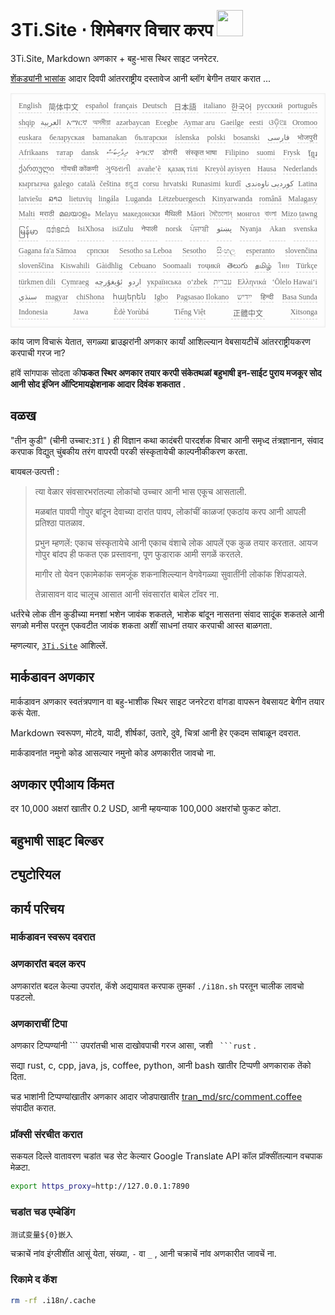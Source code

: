<h1 style="justify-content:space-between">3Ti.Site ⋅ शिमेबगर विचार करप <img src="//i-01.eu.org/3Ti/logo.svg" style="user-select:none;margin-top:-1px;width:42px"></h1>

3Ti.Site, Markdown अणकार + बहु-भास स्थिर साइट जनरेटर.

[शेंकड्यांनी भासांक](https://github.com/i18n-site/node/blob/main/lang/src/index.js) आदार दिवपी आंतरराष्ट्रीय दस्तावेज आनी ब्लॉग बेगीन तयार करात ...

<pre class="langli" style="display:flex;flex-wrap:wrap;background:transparent;border:1px solid #eee;font-size:12px;box-shadow:0 0 3px inset #eee;padding:12px 5px 4px 12px;justify-content:space-between;"><style>pre.langli i{font-weight:300;font-family:s;margin-right:7px;margin-bottom:8px;font-style:normal;color:#666;border-bottom:1px dashed #ccc;}</style><i>English</i><i> 简体中文 </i><i>español</i><i>français</i><i>Deutsch</i><i> 日本語 </i><i>italiano</i><i>한국어</i><i>русский</i><i>português</i><i>shqip</i><i>‫العربية‬</i><i>አማርኛ</i><i>অসমীয়া</i><i>azərbaycan</i><i>Eʋegbe</i><i>Aymar aru</i><i>Gaeilge</i><i>eesti</i><i>ଓଡ଼ିଆ</i><i>Oromoo</i><i>euskara</i><i>беларуская</i><i>bamanakan</i><i>български</i><i>íslenska</i><i>polski</i><i>bosanski</i><i>‫فارسی‬</i><i>भोजपुरी</i><i>Afrikaans</i><i>татар</i><i>dansk</i><i>‫ދިވެހިބަސް‬</i><i>ትግርኛ</i><i>डोगरी</i><i>संस्कृत भाषा</i><i>Filipino</i><i>suomi</i><i>Frysk</i><i>ខ្មែរ</i><i>ქართული</i><i>गोंयची कोंकणी</i><i>ગુજરાતી</i><i>avañe’ẽ</i><i>қазақ тілі</i><i>Kreyòl ayisyen</i><i>Hausa</i><i>Nederlands</i><i>кыргызча</i><i>galego</i><i>català</i><i>čeština</i><i>ಕನ್ನಡ</i><i>corsu</i><i>hrvatski</i><i>Runasimi</i><i>kurdî</i><i>‫کوردیی ناوەندی‬</i><i>Latina</i><i>latviešu</i><i>ລາວ</i><i>lietuvių</i><i>lingála</i><i>Luganda</i><i>Lëtzebuergesch</i><i>Kinyarwanda</i><i>română</i><i>Malagasy</i><i>Malti</i><i>मराठी</i><i>മലയാളം</i><i>Melayu</i><i>македонски</i><i>मैथिली</i><i>Māori</i><i>মৈতৈলোন্</i><i>монгол</i><i>বাংলা</i><i>Mizo ṭawng</i><i>မြန်မာ</i><i>𞄀𞄄𞄰𞄩𞄍𞄜𞄰</i><i>IsiXhosa</i><i>isiZulu</i><i>नेपाली</i><i>norsk</i><i>ਪੰਜਾਬੀ</i><i>‫پښتو‬</i><i>Nyanja</i><i>Akan</i><i>svenska</i><i>Gagana fa'a Sāmoa</i><i>српски</i><i>Sesotho sa Leboa</i><i>Sesotho</i><i>සිංහල</i><i>esperanto</i><i>slovenčina</i><i>slovenščina</i><i>Kiswahili</i><i>Gàidhlig</i><i>Cebuano</i><i>Soomaali</i><i>тоҷикӣ</i><i>తెలుగు</i><i>தமிழ்</i><i>ไทย</i><i>Türkçe</i><i>türkmen dili</i><i>Cymraeg</i><i>‫ئۇيغۇرچە‬</i><i>‫اردو‬</i><i>українська</i><i>o‘zbek</i><i>‫עברית‬</i><i>Ελληνικά</i><i>ʻŌlelo Hawaiʻi</i><i>‫سنڌي‬</i><i>magyar</i><i>chiShona</i><i>հայերեն</i><i>Igbo</i><i>Pagsasao Ilokano</i><i>‫ייִדיש‬</i><i>हिन्दी</i><i>Basa Sunda</i><i>Indonesia</i><i>Jawa</i><i>Èdè Yorùbá</i><i>Tiếng Việt</i><i> 正體中文 </i><i>Xitsonga</i></pre>

कांय जाण विचारूं येतात, सगळ्या ब्राउझरांनी अणकार कार्यां आशिल्ल्यान वेबसायटीचें आंतरराष्ट्रीयकरण करपाची गरज ना?

हांवें सांगपाक सोदता की**फकत स्थिर अणकार तयार करपी संकेतथळां बहुभाषी इन-साईट पुराय मजकूर सोद आनी सोद इंजिन ऑप्टिमायझेशनाक आदार दिवंक शकतात** .

## वळख

&quot;तीन कुडी&quot; (चीनी उच्चार:`3Tǐ` ) ही विज्ञान कथा कादंबरी पारदर्शक विचार आनी समृध्द तंत्रज्ञानान, संवाद करपाक विद्युत् चुंबकीय तरंग वापरपी परकी संस्कृतायेची काल्पनीकीकरण करता.

बायबल·उत्पत्ती :

> त्या वेळार संवसारभरांतल्या लोकांचो उच्चार आनी भास एकूच आसताली.
>
> मळबांत पावपी गोपुर बांदून देवाच्या दारांत पावप, लोकांचीं काळजां एकठांय करप आनी आपली प्रतिश्ठा पातळाव.
>
> प्रभुन म्हणलें: एकाच संस्कृतायेचे आनी एकाच वंशाचे लोक आपलें एक कुळ तयार करतात. आयज गोपुर बांदप ही फकत एक प्रस्तावना, पूण फुडाराक आमी सगळें करतले.
>
> मागीर तो येवन एकामेकांक समजूंक शकनाशिल्ल्यान वेगवेगळ्या सुवातींनी लोकांक शिंपडायले.
>
> तेन्नासावन वाद चालूच आसात आनी संवसारांत बाबेल टॉवर ना.

धर्तरेचे लोक तीन कुडीच्या मनशां भशेन जावंक शकतले, भाशेक बांदून नासतना संवाद सादूंक शकतले आनी सगळो मनीस परतून एकवटीत जावंक शकता अशीं साधनां तयार करपाची आस्त बाळगता.

म्हणल्यार, [`3Ti.Site`](//3Ti.Site) आशिल्लें.

## मार्कडावन अणकार

मार्कडावन अणकार स्वतंत्रपणान वा बहु-भाशीक स्थिर साइट जनरेटरा वांगडा वापरून वेबसायट बेगीन तयार करूं येता.

Markdown स्वरूपण, मोटवे, यादी, शीर्षकां, उतारे, दुवे, चित्रां आनी हेर एकदम सांबाळून दवरात.

मार्कडावनांत नमुनो कोड आसल्यार नमुनो कोड अणकारीत जावचो ना.

## अणकार एपीआय किंमत

दर 10,000 अक्षरां खातीर 0.2 USD, आनी म्हयन्याक 100,000 अक्षरांचो फुकट कोटा.

## बहुभाषी साइट बिल्डर

## ट्युटोरियल

## कार्य परिचय

### मार्कडावन स्वरूप दवरात

### अणकारांत बदल करप

अणकारांत बदल केल्या उपरांत, कॅशे अद्ययावत करपाक तुमकां `./i18n.sh` परतून चालीक लावचो पडटलो.

### अणकाराचीं टिपा

अणकार टिप्पण्यांनी \``` उपरांतची भास दाखोवपाची गरज आसा, जशी ` ```rust` .

सद्या rust, c, cpp, java, js, coffee, python, आनी bash खातीर टिप्पणी अणकाराक तेंको दिता.

चड भाशांनी टिप्पण्यांखातीर अणकार आदार जोडपाखातीर [tran_md/src/comment.coffee](https://github.com/i18n-site/node/blob/main/tran_md/src/comment.coffee) संपादीत करात.

### प्रॉक्सी संरचीत करात

सकयल दिल्ले वातावरण चडांत चड सेट केल्यार Google Translate API कॉल प्रॉक्सींतल्यान वचपाक मेळटा.

```bash
export https_proxy=http://127.0.0.1:7890
```

### चडांत चड एम्बेडिंग

```
测试变量${0}嵌入
```

चक्राचें नांव इंग्लीशींत आसूं येता, संख्या, `-` वा `_` , आनी चक्राचें नांव अणकारीत जावचें ना.

### रिकामे द कॅश

```bash
rm -rf .i18n/.cache
```
